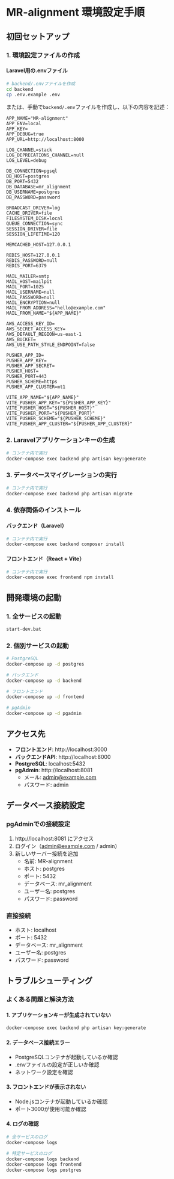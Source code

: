 # MR-alignment 環境設定手順

## 初回セットアップ

### 1. 環境設定ファイルの作成

#### Laravel用の.envファイル
```bash
# backend/.envファイルを作成
cd backend
cp .env.example .env
```

または、手動で`backend/.env`ファイルを作成し、以下の内容を記述：

```env
APP_NAME="MR-alignment"
APP_ENV=local
APP_KEY=
APP_DEBUG=true
APP_URL=http://localhost:8000

LOG_CHANNEL=stack
LOG_DEPRECATIONS_CHANNEL=null
LOG_LEVEL=debug

DB_CONNECTION=pgsql
DB_HOST=postgres
DB_PORT=5432
DB_DATABASE=mr_alignment
DB_USERNAME=postgres
DB_PASSWORD=password

BROADCAST_DRIVER=log
CACHE_DRIVER=file
FILESYSTEM_DISK=local
QUEUE_CONNECTION=sync
SESSION_DRIVER=file
SESSION_LIFETIME=120

MEMCACHED_HOST=127.0.0.1

REDIS_HOST=127.0.0.1
REDIS_PASSWORD=null
REDIS_PORT=6379

MAIL_MAILER=smtp
MAIL_HOST=mailpit
MAIL_PORT=1025
MAIL_USERNAME=null
MAIL_PASSWORD=null
MAIL_ENCRYPTION=null
MAIL_FROM_ADDRESS="hello@example.com"
MAIL_FROM_NAME="${APP_NAME}"

AWS_ACCESS_KEY_ID=
AWS_SECRET_ACCESS_KEY=
AWS_DEFAULT_REGION=us-east-1
AWS_BUCKET=
AWS_USE_PATH_STYLE_ENDPOINT=false

PUSHER_APP_ID=
PUSHER_APP_KEY=
PUSHER_APP_SECRET=
PUSHER_HOST=
PUSHER_PORT=443
PUSHER_SCHEME=https
PUSHER_APP_CLUSTER=mt1

VITE_APP_NAME="${APP_NAME}"
VITE_PUSHER_APP_KEY="${PUSHER_APP_KEY}"
VITE_PUSHER_HOST="${PUSHER_HOST}"
VITE_PUSHER_PORT="${PUSHER_PORT}"
VITE_PUSHER_SCHEME="${PUSHER_SCHEME}"
VITE_PUSHER_APP_CLUSTER="${PUSHER_APP_CLUSTER}"
```

### 2. Laravelアプリケーションキーの生成

```bash
# コンテナ内で実行
docker-compose exec backend php artisan key:generate
```

### 3. データベースマイグレーションの実行

```bash
# コンテナ内で実行
docker-compose exec backend php artisan migrate
```

### 4. 依存関係のインストール

#### バックエンド（Laravel）
```bash
# コンテナ内で実行
docker-compose exec backend composer install
```

#### フロントエンド（React + Vite）
```bash
# コンテナ内で実行
docker-compose exec frontend npm install
```

## 開発環境の起動

### 1. 全サービスの起動
```bash
start-dev.bat
```

### 2. 個別サービスの起動
```bash
# PostgreSQL
docker-compose up -d postgres

# バックエンド
docker-compose up -d backend

# フロントエンド
docker-compose up -d frontend

# pgAdmin
docker-compose up -d pgadmin
```

## アクセス先

- **フロントエンド**: http://localhost:3000
- **バックエンドAPI**: http://localhost:8000
- **PostgreSQL**: localhost:5432
- **pgAdmin**: http://localhost:8081
  - メール: admin@example.com
  - パスワード: admin

## データベース接続設定

### pgAdminでの接続設定
1. http://localhost:8081 にアクセス
2. ログイン（admin@example.com / admin）
3. 新しいサーバー接続を追加
   - 名前: MR-alignment
   - ホスト: postgres
   - ポート: 5432
   - データベース: mr_alignment
   - ユーザー名: postgres
   - パスワード: password

### 直接接続
- ホスト: localhost
- ポート: 5432
- データベース: mr_alignment
- ユーザー名: postgres
- パスワード: password

## トラブルシューティング

### よくある問題と解決方法

#### 1. アプリケーションキーが生成されていない
```bash
docker-compose exec backend php artisan key:generate
```

#### 2. データベース接続エラー
- PostgreSQLコンテナが起動しているか確認
- .envファイルの設定が正しいか確認
- ネットワーク設定を確認

#### 3. フロントエンドが表示されない
- Node.jsコンテナが起動しているか確認
- ポート3000が使用可能か確認

#### 4. ログの確認
```bash
# 全サービスのログ
docker-compose logs

# 特定サービスのログ
docker-compose logs backend
docker-compose logs frontend
docker-compose logs postgres
```
